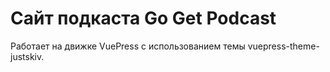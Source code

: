 # Сайт подкаста Go Get Podcast

Работает на движке VuePress с использованием темы vuepress-theme-justskiv.